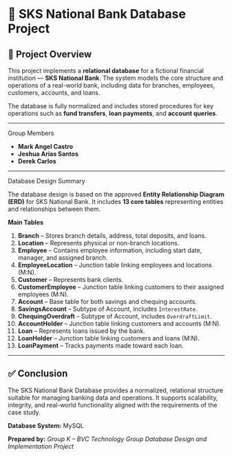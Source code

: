 # 🏦 SKS National Bank Database Project

## 📘 Project Overview

This project implements a **relational database** for a fictional financial institution — **SKS National Bank**.
The system models the core structure and operations of a real-world bank, including data for branches, employees, customers, accounts, and loans.

The database is fully normalized and includes stored procedures for key operations such as **fund transfers**, **loan payments**, and **account queries**.

---
 Group Members

* **Mark Angel Castro**
* **Jeshua Arias Santos**
* **Derek Carlos**

---
 Database Design Summary

The database design is based on the approved **Entity Relationship Diagram (ERD)** for SKS National Bank.
It includes **13 core tables** representing entities and relationships between them.

 **Main Tables**

1. **Branch** – Stores branch details, address, total deposits, and loans.
2. **Location** – Represents physical or non-branch locations.
3. **Employee** – Contains employee information, including start date, manager, and assigned branch.
4. **EmployeeLocation** – Junction table linking employees and locations (M:N).
5. **Customer** – Represents bank clients.
6. **CustomerEmployee** – Junction table linking customers to their assigned employees (M:N).
7. **Account** – Base table for both savings and chequing accounts.
8. **SavingsAccount** – Subtype of Account, includes `InterestRate`.
9. **ChequingOverdraft** – Subtype of Account, includes `OverdraftLimit`.
10. **AccountHolder** – Junction table linking customers and accounts (M:N).
11. **Loan** – Represents loans issued by the bank.
12. **LoanHolder** – Junction table linking customers and loans (M:N).
13. **LoanPayment** – Tracks payments made toward each loan.

---


## ✅ Conclusion

The SKS National Bank Database provides a normalized, relational structure suitable for managing banking data and operations.
It supports scalability, integrity, and real-world functionality aligned with the requirements of the case study.

**Database System:** MySQL

**Prepared by:**
*Group K – BVC Technology Group*
*Database Design and Implementation Project*
